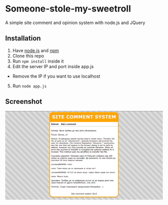 Someone-stole-my-sweetroll
==========================

A simple site comment and opinion system with node.js and JQuery

Installation
-------------
1. Have [node.js](http://nodejs.org/) and [npm](https://www.npmjs.org/)
2. Clone this repo
3. Run `npm install` inside it
4. Edit the server IP and port inside app.js
  - Remove the IP if you want to use localhost
5. Run `node app.js`


Screenshot
----------
![alt text](screenshot.png "Screenshot")
